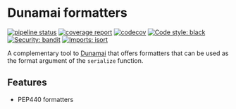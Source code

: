 # Dunamai formatters
[![pipeline status](https://gitlab.com/marnik/dunamai-formatters/badges/dev/pipeline.svg)](https://gitlab.com/marnik/dunamai-formatters/-/commits/dev)
[![coverage report](https://gitlab.com/marnik/dunamai-formatters/badges/dev/coverage.svg)](https://gitlab.com/marnik/dunamai-formatters/-/commits/dev)
[![codecov](https://codecov.io/gl/marnik/dunamai-formatters/branch/dev/graph/badge.svg?token=O9DSYD0HV1)](https://codecov.io/gl/marnik/dunamai-formatters)
[![Code style: black](https://img.shields.io/badge/code%20style-black-000000.svg)](https://github.com/psf/black)
[![Security: bandit](https://img.shields.io/badge/security-bandit-yellow.svg)](https://github.com/PyCQA/bandit)
[![Imports: isort](https://img.shields.io/badge/%20imports-isort-%231674b1?style=flat&labelColor=ef8336)](https://pycqa.github.io/isort/)

A complementary tool to [Dunamai](https://github.com/mtkennerly/dunamai) that offers formatters that can be used as the format argument of the `serialize` function.

## Features

* PEP440 formatters



